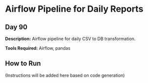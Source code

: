 # Airflow Pipeline for Daily Reports

## Day 90

**Description:** Airflow pipeline for daily CSV to DB transformation.

**Tools Required:** Airflow, pandas

## How to Run

(Instructions will be added here based on code generation)
